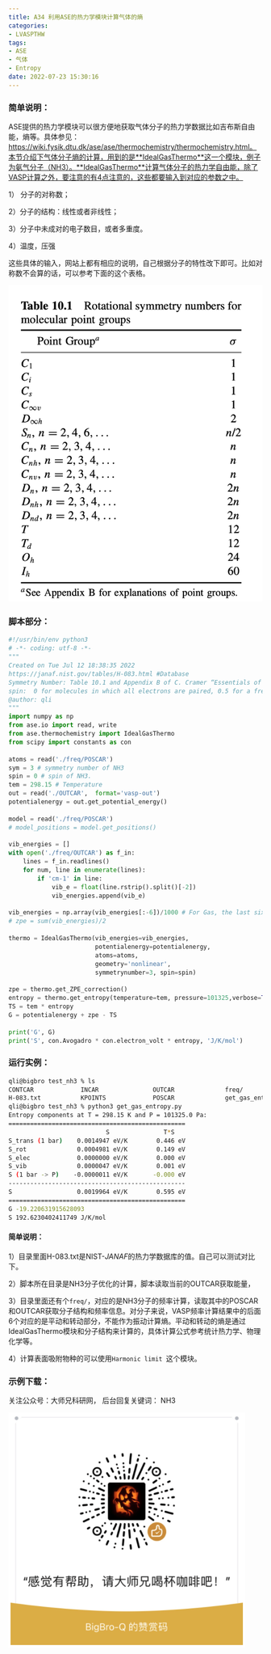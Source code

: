 ```yaml
---
title: A34 利用ASE的热力学模块计算气体的熵 
categories: 
- LVASPTHW
tags: 
- ASE 
- 气体
- Entropy
date: 2022-07-23 15:30:16
---
```


### 简单说明：

ASE提供的热力学模块可以很方便地获取气体分子的热力学数据比如吉布斯自由能，熵等。具体参见：https://wiki.fysik.dtu.dk/ase/ase/thermochemistry/thermochemistry.html。本节介绍下气体分子熵的计算，用到的是**IdealGasThermo**这一个模块，例子为氨气分子（NH3）。**IdealGasThermo**计算气体分子的热力学自由能，除了VASP计算之外，要注意的有4点注意的，这些都要输入到对应的参数之中。

1） 分子的对称数；

2）分子的结构：线性或者非线性；

3）分子中未成对的电子数目，或者多重度。

4）温度，压强

这些具体的输入，网站上都有相应的说明，自己根据分子的特性改下即可。比如对称数不会算的话，可以参考下面的这个表格。

![](A34/A34_1.png)

### 脚本部分：

```python
#!/usr/bin/env python3
# -*- coding: utf-8 -*-
"""
Created on Tue Jul 12 18:38:35 2022
https://janaf.nist.gov/tables/H-083.html #Database
Symmetry Number: Table 10.1 and Appendix B of C. Cramer “Essentials of Computational Chemistry”, 2nd Ed.
spin:  0 for molecules in which all electrons are paired, 0.5 for a free radical with a single unpaired electron, 1.0 for a triplet with two unpaired electrons, such as O_2.
@author: qli
"""
import numpy as np
from ase.io import read, write
from ase.thermochemistry import IdealGasThermo
from scipy import constants as con

atoms = read('./freq/POSCAR')
sym = 3 # symmetry number of NH3 
spin = 0 # spin of NH3. 
tem = 298.15 # Temperature
out = read('./OUTCAR',  format='vasp-out')
potentialenergy = out.get_potential_energy()

model = read('./freq/POSCAR')
# model_positions = model.get_positions()

vib_energies = []
with open('./freq/OUTCAR') as f_in:
    lines = f_in.readlines()
    for num, line in enumerate(lines):
        if 'cm-1' in line:
            vib_e = float(line.rstrip().split()[-2])
            vib_energies.append(vib_e)

vib_energies = np.array(vib_energies[:-6])/1000 # For Gas, the last six are translation and rotation
# zpe = sum(vib_energies)/2

thermo = IdealGasThermo(vib_energies=vib_energies,
                        potentialenergy=potentialenergy,
                        atoms=atoms,
                        geometry='nonlinear',
                        symmetrynumber=3, spin=spin)

zpe = thermo.get_ZPE_correction()
entropy = thermo.get_entropy(temperature=tem, pressure=101325,verbose=True)  # Unit eV/K
TS = tem * entropy   
G = potentialenergy + zpe - TS

print('G', G)
print('S', con.Avogadro * con.electron_volt * entropy, 'J/K/mol')  

```



### 运行实例：

```bash
qli@bigbro test_nh3 % ls
CONTCAR             INCAR               OUTCAR              freq/
H-083.txt           KPOINTS             POSCAR              get_gas_entropy.py*
qli@bigbro test_nh3 % python3 get_gas_entropy.py 
Entropy components at T = 298.15 K and P = 101325.0 Pa:
=================================================
                           S               T*S
S_trans (1 bar)    0.0014947 eV/K        0.446 eV
S_rot              0.0004981 eV/K        0.149 eV
S_elec             0.0000000 eV/K        0.000 eV
S_vib              0.0000047 eV/K        0.001 eV
S (1 bar -> P)    -0.0000011 eV/K       -0.000 eV
-------------------------------------------------
S                  0.0019964 eV/K        0.595 eV
=================================================
G -19.220631915628093
S 192.6230402411749 J/K/mol
```

#### 简单说明：

1）目录里面H-083.txt是NIST-*JANAF*的热力学数据库的值。自己可以测试对比下。

2）脚本所在目录是NH3分子优化的计算，脚本读取当前的OUTCAR获取能量，

3）目录里面还有个`freq/`，对应的是NH3分子的频率计算，读取其中的POSCAR和OUTCAR获取分子结构和频率信息。对分子来说，VASP频率计算结果中的后面6个对应的是平动和转动部分，不能作为振动计算熵。平动和转动的熵是通过IdealGasThermo模块和分子结构来计算的，具体计算公式参考统计热力学、物理化学等。

4）计算表面吸附物种的可以使用`Harmonic limit `这个模块。



### 示例下载：

关注公众号：大师兄科研网， 后台回复关键词： NH3 

![](A34/qrcode.png)
